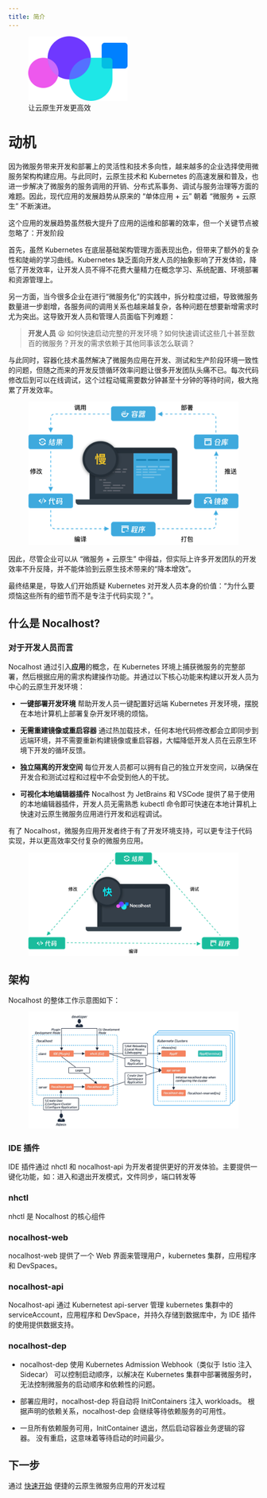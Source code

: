 ```yaml
---
title: 简介
---
```


<figure>
  <img src="../../assets/images/logo.png" width="200" />
  <figcaption>让云原生开发更高效</figcaption>
</figure>

# 动机

因为微服务带来开发和部署上的灵活性和技术多向性，越来越多的企业选择使用微服务架构构建应用。与此同时，云原生技术和 Kubernetes 的高速发展和普及，也进一步解决了微服务的服务调用的开销、分布式系事务、调试与服务治理等方面的难题。因此，现代应用的发展趋势从原来的 “单体应用 + 云” 朝着 “微服务 + 云原生” 不断演进。

这个应用的发展趋势虽然极大提升了应用的运维和部署的效率，但一个关键节点被忽略了：开发阶段

首先，虽然 Kubernetes 在底层基础架构管理方面表现出色，但带来了额外的复杂性和陡峭的学习曲线。Kubernetes 缺乏面向开发人员的抽象影响了开发体验，降低了开发效率，让开发人员不得不花费大量精力在概念学习、系统配置、环境部署和资源管理上。

另一方面，当今很多企业在进行“微服务化”的实践中，拆分粒度过细，导致微服务数量进一步剧增，各服务间的调用关系也越来越复杂，各种问题在想要新增需求时尤为突出。这导致开发人员和管理人员面临下列难题：

> **开发人员** :tired_face: 如何快速启动完整的开发环境？如何快速调试这些几十甚至数百的微服务？开发的需求依赖于其他同事该怎么联调？

与此同时，容器化技术虽然解决了微服务应用在开发、测试和生产阶段环境一致性的问题，但随之而来的开发反馈循环效率问题让很多开发团队头痛不已。每次代码修改后到可以在线调试，这个过程动辄需要数分钟甚至十分钟的等待时间，极大拖累了开发效率。

<figure>
    <img src="../../assets/images/intro/dev-circle-zh.png" />
</figure>

因此，尽管企业可以从 “微服务 + 云原生” 中得益，但实际上许多开发团队的开发效率不升反降，并不能体验到云原生技术带来的“降本增效”。

最终结果是，导致人们开始质疑 Kubernetes 对开发人员本身的价值：“为什么要烦恼这些所有的细节而不是专注于代码实现？”。

## 什么是 Nocalhost?

### 对于开发人员而言

Nocalhost 通过引入**应用**的概念，在 Kubernetes 环境上捕获微服务的完整部署，然后根据应用的需求构建操作功能。并通过以下核心功能来构建以开发人员为中心的云原生开发环境：

- **一键部署开发环境** 帮助开发人员一键配置好远端 Kubernetes 开发环境，摆脱在本地计算机上部署复杂开发环境的烦恼。

- **无需重建镜像或重启容器** 通过热加载技术，任何本地代码修改都会立即同步到远端环境，并不需要重新构建镜像或重启容器，大幅降低开发人员在云原生环境下开发的循环反馈。

- **独立隔离的开发空间** 每位开发人员都可以拥有自己的独立开发空间，以确保在开发合和测试过程和过程中不会受到他人的干扰。

- **可视化本地编辑器插件** Nocalhost 为 JetBrains 和 VSCode 提供了易于使用的本地编辑器插件，开发人员无需熟悉 kubectl 命令即可快速在本地计算机上快速对云原生微服务应用进行开发和远程调试。

有了 Nocalhost，微服务应用开发者终于有了开发环境支持，可以更专注于代码实现，并以更高效率交付复杂的微服务应用。

<figure>
    <img src="../../assets/images/intro/nh-dev-circle-zh.png" />
</figure>

## 架构

Nocalhost 的整体工作示意图如下：

<figure>
    <img src="../../assets/images/intro/nh-architecture.jpeg" />
</figure>

### IDE 插件

IDE 插件通过 nhctl 和 nocalhost-api 为开发者提供更好的开发体验。主要提供一键化功能，如：进入和退出开发模式，文件同步，端口转发等

### nhctl

nhctl 是 Nocalhost 的核心组件

### nocalhost-web

nocalhost-web 提供了一个 Web 界面来管理用户，kubernetes 集群，应用程序和 DevSpaces。

### nocalhost-api

Nocalhost-api 通过 Kubernetest api-server 管理 kubernetes 集群中的 serviceAccount，应用程序和 DevSpace，并持久存储到数据库中，为 IDE 插件的使用提供数据支持。

### nocalhost-dep

- nocalhost-dep 使用 Kubernetes Admission Webhook（类似于 Istio 注入 Sidecar） 可以控制启动顺序，以解决在 Kubernetes 集群中部署微服务时，无法控制微服务的启动顺序和依赖性的问题。 

- 部署应用时，nocalhost-dep 将自动将 InitContainers 注入 workloads。 根据声明的依赖关系，nocalhost-dep 会继续等待依赖服务的可用性。

- 一旦所有依赖服务可用，InitContainer 退出，然后启动容器业务逻辑的容器。 没有重启，这意味着等待启动的时间最少。

## 下一步

通过 [快速开始](getting-started.md) 便捷的云原生微服务应用的开发过程

